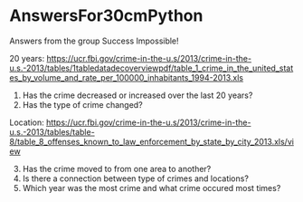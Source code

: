 # AnswersFor30cmPython
Answers from the group Success Impossible!

20 years: https://ucr.fbi.gov/crime-in-the-u.s/2013/crime-in-the-u.s.-2013/tables/1tabledatadecoverviewpdf/table_1_crime_in_the_united_states_by_volume_and_rate_per_100000_inhabitants_1994-2013.xls

1. Has the crime decreased or increased over the last 20 years?
2. Has the type of crime changed?

Location: https://ucr.fbi.gov/crime-in-the-u.s/2013/crime-in-the-u.s.-2013/tables/table-8/table_8_offenses_known_to_law_enforcement_by_state_by_city_2013.xls/view

3. Has the crime moved to from one area to another?
4. Is there a connection between type of crimes and locations?
5. Which year was the most crime and what crime occured most times?
